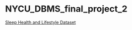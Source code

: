 # NYCU_DBMS_final_project_2

[Sleep Health and Lifestyle Dataset](https://www.kaggle.com/datasets/siamaktahmasbi/insights-into-sleep-patterns-and-daily-habits)